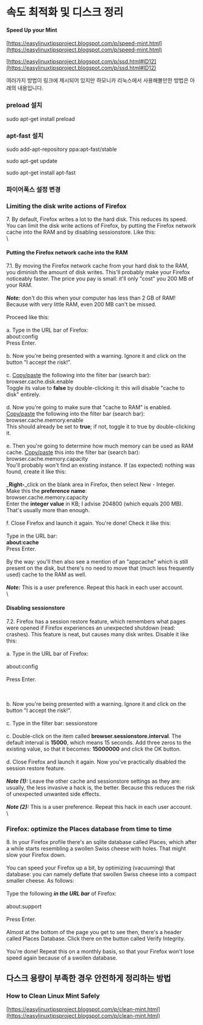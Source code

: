 # 속도 최적화 및 디스크 정리

#### Speed Up your Mint <a href="#id-speedupyourmint" id="id-speedupyourmint"></a>

[https://easylinuxtipsproject.blogspot.com/p/speed-mint.html](https://easylinuxtipsproject.blogspot.com/p/speed-mint.html)

[https://easylinuxtipsproject.blogspot.com/p/ssd.html#ID12](https://easylinuxtipsproject.blogspot.com/p/ssd.html#ID12)

여러가지 방법이 링크에 제시되어 있지만 하모니카 리눅스에서 사용해볼만한 방법은 아래의 내용입니다.

### preload 설치 <a href="#id-preload" id="id-preload"></a>

sudo apt-get install preload

### apt-fast 설치 <a href="#id-apt-fast" id="id-apt-fast"></a>

sudo add-apt-repository ppa:apt-fast/stable

sudo apt-get update

sudo apt-get install apt-fast

### 파이어폭스 설정 변경 <a href="#id" id="id"></a>

### Limiting the disk write actions of Firefox <a href="#id-limitingthediskwriteactionsoffirefox" id="id-limitingthediskwriteactionsoffirefox"></a>

7\. By default, Firefox writes a lot to the hard disk. This reduces its speed. You can limit the disk write actions of Firefox, by putting the Firefox network cache into the RAM and by disabling sessionstore. Like this:\
\


#### Putting the Firefox network cache into the RAM <a href="#id-puttingthefirefoxnetworkcacheintotheram" id="id-puttingthefirefoxnetworkcacheintotheram"></a>

7.1. By moving the Firefox network cache from your hard disk to the RAM, you diminish the amount of disk writes. This'll probably make your Firefox noticeably faster. The price you pay is small: it'll only "cost" you 200 MB of your RAM.\
\
_**Note:**_ don't do this when your computer has less than 2 GB of RAM! Because with very little RAM, even 200 MB can't be missed.\
\
Proceed like this:\
\
a. Type in the URL bar of Firefox:\
about:config\
Press Enter.\
\
b. Now you're being presented with a warning. Ignore it and click on the button "I accept the risk!".\
\
c. [Copy/paste](https://easylinuxtipsproject.blogspot.com/p/copy-paste.html) the following into the filter bar (search bar):\
browser.cache.disk.enable\
Toggle its value to **false** by double-clicking it: this will disable "cache to disk" entirely.\
\
d. Now you're going to make sure that "cache to RAM" is enabled. [Copy/paste](https://easylinuxtipsproject.blogspot.com/p/copy-paste.html) the following into the filter bar (search bar):\
browser.cache.memory.enable\
This should already be set to **true**; if not, toggle it to true by double-clicking it.\
\
e. Then you're going to determine how much memory can be used as RAM cache. [Copy/paste](https://easylinuxtipsproject.blogspot.com/p/copy-paste.html) this into the filter bar (search bar):\
browser.cache.memory.capacity\
You'll probably won't find an existing instance. If (as expected) nothing was found, create it like this:\
\
_**Right-**_click on the blank area in Firefox, then select New - Integer.\
Make this the **preference name**:\
browser.cache.memory.capacity\
Enter the **integer value** in KB; I advise 204800 (which equals 200 MB). That's usually more than enough.\
\
f. Close Firefox and launch it again. You're done! Check it like this:\
\
Type in the URL bar:\
**about:cache**\
Press Enter.\
\
By the way: you'll then also see a mention of an "appcache" which is still present on the disk, but there's no need to move that (much less frequently used) cache to the RAM as well.\
\
_**Note:**_ This is a user preference. Repeat this hack in each user account.\
\


#### Disabling sessionstore <a href="#id-disablingsessionstore" id="id-disablingsessionstore"></a>

7.2. Firefox has a session restore feature, which remembers what pages were opened if Firefox experiences an unexpected shutdown (read: crashes). This feature is neat, but causes many disk writes. Disable it like this:\
\
a. Type in the URL bar of Firefox:\
\
about:config\
\
Press Enter.

\
\
b. Now you're being presented with a warning. Ignore it and click on the button "I accept the risk!".\
\
c. Type in the filter bar: sessionstore\
\
c. Double-click on the item called **browser.sessionstore.interval**. The default interval is **15000**, which means 15 seconds. Add three zeros to the existing value, so that it becomes: **15000000** and click the OK button.\
\
d. Close Firefox and launch it again. Now you've practically disabled the session restore feature.\
\
_**Note (1):**_ Leave the other cache and sessionstore settings as they are: usually, the less invasive a hack is, the better. Because this reduces the risk of unexpected unwanted side effects.\
\
_**Note (2):**_ This is a user preference. Repeat this hack in each user account.\
\


### Firefox: optimize the Places database from time to time <a href="#id-firefox-optimizetheplacesdatabasefromtimetotime" id="id-firefox-optimizetheplacesdatabasefromtimetotime"></a>

8\. In your Firefox profile there's an sqlite database called Places, which after a while starts resembling a swollen Swiss cheese with holes. That might slow your Firefox down.\
\
You can speed your Firefox up a bit, by optimizing (vacuuming) that database: you can namely deflate that swollen Swiss cheese into a compact smaller cheese. As follows:\
\
Type the following _**in the URL bar**_ of Firefox:\
\
about:support\
\
Press Enter.\
\
Almost at the bottom of the page you get to see then, there's a header called Places Database. Click there on the button called Verify Integrity.\
\
You're done! Repeat this on a monthly basis, so that your Firefox won't lose speed again because of a swollen database.

## 다스크 용량이 부족한 경우 안전하게 정리하는 방법 <a href="#id" id="id"></a>

### How to Clean Linux Mint Safely <a href="#id-howtocleanlinuxmintsafely" id="id-howtocleanlinuxmintsafely"></a>

[https://easylinuxtipsproject.blogspot.com/p/clean-mint.html](https://easylinuxtipsproject.blogspot.com/p/clean-mint.html)

